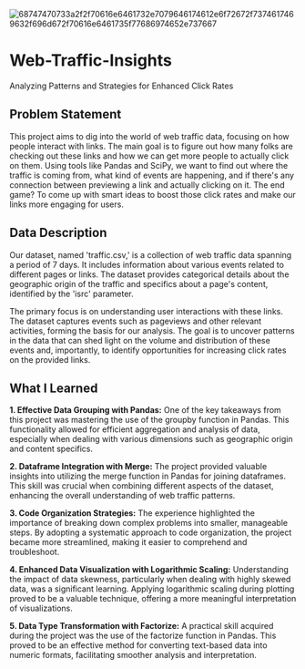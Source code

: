 
![68747470733a2f2f70616e6461732e7079646174612e6f72672f7374617469632f696d672f70616e6461735f77686974652e737667](https://github.com/jugal-chauhan04/Web-Traffic-Insights/assets/111266884/4734613f-ace2-4688-be07-3fcb53e33359)


# Web-Traffic-Insights
Analyzing Patterns and Strategies for Enhanced Click Rates

## Problem Statement  
This project aims to dig into the world of web traffic data, focusing on how people interact with links. The main goal is to figure out how many folks are checking out these links and how we can get more people to actually click on them. Using tools like Pandas and SciPy, we want to find out where the traffic is coming from, what kind of events are happening, and if there's any connection between previewing a link and actually clicking on it. The end game? To come up with smart ideas to boost those click rates and make our links more engaging for users.

## Data Description  
Our dataset, named 'traffic.csv,' is a collection of web traffic data spanning a period of 7 days. It includes information about various events related to different pages or links. The dataset provides categorical details about the geographic origin of the traffic and specifics about a page's content, identified by the 'isrc' parameter.

The primary focus is on understanding user interactions with these links. The dataset captures events such as pageviews and other relevant activities, forming the basis for our analysis. The goal is to uncover patterns in the data that can shed light on the volume and distribution of these events and, importantly, to identify opportunities for increasing click rates on the provided links.

## What I Learned  

**1. Effective Data Grouping with Pandas:**
One of the key takeaways from this project was mastering the use of the groupby function in Pandas. This functionality allowed for efficient aggregation and analysis of data, especially when dealing with various dimensions such as geographic origin and content specifics.

**2. Dataframe Integration with Merge:**
The project provided valuable insights into utilizing the merge function in Pandas for joining dataframes. This skill was crucial when combining different aspects of the dataset, enhancing the overall understanding of web traffic patterns.

**3. Code Organization Strategies:**
The experience highlighted the importance of breaking down complex problems into smaller, manageable steps. By adopting a systematic approach to code organization, the project became more streamlined, making it easier to comprehend and troubleshoot.

**4. Enhanced Data Visualization with Logarithmic Scaling:**
Understanding the impact of data skewness, particularly when dealing with highly skewed data, was a significant learning. Applying logarithmic scaling during plotting proved to be a valuable technique, offering a more meaningful interpretation of visualizations.

**5. Data Type Transformation with Factorize:**
A practical skill acquired during the project was the use of the factorize function in Pandas. This proved to be an effective method for converting text-based data into numeric formats, facilitating smoother analysis and interpretation.






